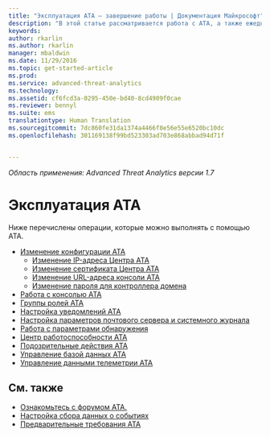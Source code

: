 ```yaml
---
title: "Эксплуатация ATA — завершение работы | Документация Майкрософт"
description: "В этой статье рассматривается работа с ATA, а также ежедневно выполняемые операции."
keywords: 
author: rkarlin
ms.author: rkarlin
manager: mbaldwin
ms.date: 11/29/2016
ms.topic: get-started-article
ms.prod: 
ms.service: advanced-threat-analytics
ms.technology: 
ms.assetid: cf6fcd3a-0295-450e-bd40-8cd4909f0cae
ms.reviewer: bennyl
ms.suite: ems
translationtype: Human Translation
ms.sourcegitcommit: 7dc860fe31da1374a4466f8e56e55e6520bc10dc
ms.openlocfilehash: 301169138f99bd523303ad703e868abbad94d71f


---
```


*Область применения: Advanced Threat Analytics версии 1.7*



# <a name="operate-ata"></a>Эксплуатация ATA

Ниже перечислены операции, которые можно выполнять с помощью ATA.

- [Изменение конфигурации ATA](modifying-ata-configuration.md)
  - [Изменение IP-адреса Центра ATA](modifying-ata-config-centerip.md)
  - [Изменение сертификата Центра ATA](modifying-ata-config-centercert.md)
  - [Изменение URL-адреса консоли ATA](modifying-ata-config-consoleurl.md)
  - [Изменение пароля для контроллера домена](modifying-ata-config-dcpassword.md)
- [Работа с консолью ATA](working-with-ata-console.md)
- [Группы ролей ATA](ata-role-groups.md)
- [Настройка уведомлений ATA](setting-ata-alerts.md)
- [Настройка параметров почтового сервера и системного журнала](setting-syslog-email-server-settings.md)
- [Работа с параметрами обнаружения](working-with-detection-settings.md)
- [Центр работоспособности ATA](ata-health-center.md)
- [Подозрительные действия ATA](working-with-suspicious-activities.md)
- [Управление базой данных ATA](ata-database-management.md)
- [Управление данными телеметрии ATA](manage-telemetry-settings.md)


## <a name="see-also"></a>См. также

- [Ознакомьтесь с форумом ATA.](https://aka.ms/ata-forum)
- [Настройка сбора данных о событиях](configure-event-collection.md)
- [Предварительные требования ATA](/advanced-threat-analytics/plan-design/ata-prerequisites)




<!--HONumber=Nov16_HO5-->


